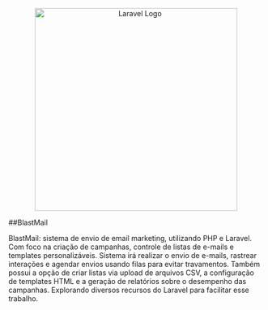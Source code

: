 <p align="center"><a href="https://laravel.com" target="_blank"><img src="https://raw.githubusercontent.com/laravel/art/master/logo-lockup/5%20SVG/2%20CMYK/1%20Full%20Color/laravel-logolockup-cmyk-red.svg" width="400" alt="Laravel Logo"></a></p>

##BlastMail

BlastMail: sistema de envio de email marketing, utilizando PHP e Laravel. Com foco na criação de campanhas, controle de listas de e-mails e templates personalizáveis. Sistema irá realizar o envio de e-mails, rastrear interações e agendar envios usando filas para evitar travamentos. Também possui a opção de criar listas via upload de arquivos CSV, a configuração de templates HTML e a geração de relatórios sobre o desempenho das campanhas. Explorando diversos recursos do Laravel para facilitar esse trabalho.


